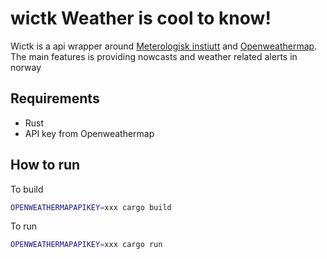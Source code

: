 # wictk Weather is cool to know!

Wictk is a api wrapper around [Meterologisk instiutt](https://api.met.no) and [Openweathermap](https://openweathermap.com).
The main features is providing nowcasts and weather related alerts in norway

## Requirements

* Rust
* API key from Openweathermap

## How to run

To build
```sh
OPENWEATHERMAPAPIKEY=xxx cargo build
```

To run
```sh
OPENWEATHERMAPAPIKEY=xxx cargo run
```
